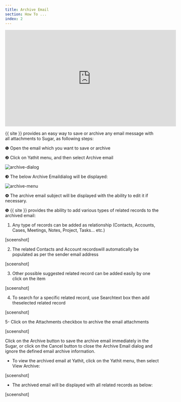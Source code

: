 ```yaml
---
title: Archive Email
section: How To ...
index: 2
---
```


<iframe width="560" height="315" src="https://www.youtube.com/embed/TcwbeEQsId0?list=PL0ZVs2MTcLP82s0qTsQ3RTZXad_dZCSbU"  frameborder="0" allowfullscreen></iframe>

{{ site }}  provides an easy way to save or archive any email message with all attachments to Sugar, as following steps:

❶ Open the email which you want to save or archive

❷ Click on Yathit menu, and then select Archive email

 ![archive-dialog](https://yathit-assets.storage.googleapis.com/web/archive-dialog.png) 

❸ The below Archive Emaildialog will be displayed:

 ![archive-menu](https://yathit-assets.storage.googleapis.com/web/archive-menu.png)

❹ The archive email subject will be displayed with the ability to edit it if necessary.

❺ {{ site }}  provides the ability to add various types of related records to the archived email:

1.	Any type of records can be added as relationship (Contacts, Accounts, Cases, Meetings, Notes, Project, Tasks… etc.)

[sceenshot]

2.	The related Contacts and Account recordswill automatically be populated as per the sender email address

[sceenshot]

3.	Other possible suggested related record can be added easily by one click on the item

[sceenshot]

4.	To search for a specific related record, use Searchtext box then add theselected related record

[sceenshot]

5-	Click on the Attachments checkbox to archive the email attachments

[sceenshot]

Click on the Archive button to save the archive email immediately in the Sugar, or click on the Cancel button to close the Archive Email dialog and ignore the defined email archive information.


* To view the archived email at Yathit, click on the Yathit menu, then select View Archive:

[sceenshot]

* The archived email will be displayed with all related records as below:

[sceenshot]
